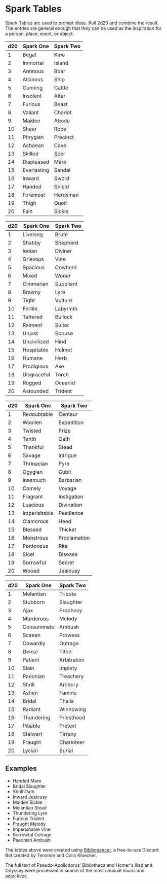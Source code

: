 # Spark Tables

Spark Tables are used to prompt ideas. Roll 2d20 and combine the result. The entries are general enough that they can be used as the inspiration for a person, place, event, or object.

| d20 | Spark One   | Spark Two |
|-----|-------------|-----------|
| 1   | Begat       | Kine      |
| 2   | Immortal    | Island    |
| 3   | Antinous    | Boar      |
| 4   | Alcinous    | Ship      |
| 5   | Cunning     | Cattle    |
| 6   | Insolent    | Altar     |
| 7   | Furious     | Beast     |
| 8   | Valiant     | Chariot   |
| 9   | Maiden      | Abode     |
| 10  | Sheer       | Robe      |
| 11  | Phrygian    | Precinct  |
| 12  | Achaean     | Cave      |
| 13  | Skilled     | Seer      |
| 14  | Displeased  | Mare      |
| 15  | Everlasting | Sandal    |
| 16  | Inward      | Sword     |
| 17  | Handed      | Shield    |
| 18  | Foremost    | Herdsman  |
| 19  | Thigh       | Quoit     |
| 20  | Fain        | Sickle    |


| d20 | Spark One   | Spark Two |
|-----|-------------|-----------|
| 1   | Livelong    | Brute     |
| 2   | Shabby      | Shepherd  |
| 3   | Ionian      | Diviner   |
| 4   | Grievous    | Vine      |
| 5   | Spacious    | Cowherd   |
| 6   | Mixed       | Wooer     |
| 7   | Cimmerian   | Suppliant |
| 8   | Brawny      | Lyre      |
| 9   | Tight       | Vulture   |
| 10  | Fertile     | Labyrinth |
| 11  | Tattered    | Bullock   |
| 12  | Raiment     | Suitor    |
| 13  | Unjust      | Spouse    |
| 14  | Uncivilized | Hind      |
| 15  | Hospitable  | Helmet    |
| 16  | Humane      | Herb      |
| 17  | Prodigious  | Axe       |
| 18  | Disgraceful | Torch     |
| 19  | Rugged      | Oceanid   |
| 20  | Astounded   | Trident   |


| d20 | Spark One    | Spark Two    |
|-----|--------------|--------------|
| 1   | Redoubtable  | Centaur      |
| 2   | Woollen      | Expedition   |
| 3   | Twisted      | Prize        |
| 4   | Tenth        | Oath         |
| 5   | Thankful     | Stead        |
| 6   | Savage       | Intrigue     |
| 7   | Thrinacian   | Pyre         |
| 8   | Ogygian      | Cubit        |
| 9   | Inasmuch     | Barbarian    |
| 10  | Comely       | Voyage       |
| 11  | Fragrant     | Instigation  |
| 12  | Luscious     | Divination   |
| 13  | Imperishable | Pestilence   |
| 14  | Clamorous    | Heed         |
| 15  | Blessed      | Thicket      |
| 16  | Monstrous    | Proclamation |
| 17  | Pontonous    | Rite         |
| 18  | Sicel        | Disease      |
| 19  | Sorrowful    | Secret       |
| 20  | Wooed        | Jealousy     |


| d20 | Spark One  | Spark Two   |
|-----|------------|-------------|
| 1   | Melantian  | Tribute     |
| 2   | Stubborn   | Slaughter   |
| 3   | Ajax       | Prophecy    |
| 4   | Murderous  | Melody      |
| 5   | Consummate | Ambush      |
| 6   | Scaean     | Prowess     |
| 7   | Cowardly   | Outrage     |
| 8   | Dense      | Tithe       |
| 9   | Patient    | Arbitration |
| 10  | Slain      | Impiety     |
| 11  | Paeonian   | Treachery   |
| 12  | Shrill     | Archery     |
| 13  | Ashen      | Famine      |
| 14  | Bridal     | Thalia      |
| 15  | Radiant    | Winnowing   |
| 16  | Thundering | Priesthood  |
| 17  | Pitiable   | Pretext     |
| 18  | Stalwart   | Tirrany     |
| 19  | Fraught    | Charioteer  |
| 20  | Lycian     | Burial      |

## Examples

- Handed Mare
- Bridal Slaughter
- Shrill Oath
- Inward Jealousy
- Maiden Sickle
- Melantian Stead
- Thundering Lyre
- Furious Trident
- Fraught Melody
- Imperishable Vine
- Sorrowful Outrage
- Paeonian Ambush

The tables above were created using [Bibliomancer](https://www.patreon.com/posts/meet-your-new-to-54134398), a free-to-use Discord Bot created by Temmon and Colin Kloecker.

The full text of Pseudo-Apollodorus' Bibliotheca and Homer's Iliad and Odyssey were processed in search of the most unusual nouns and adjectives.